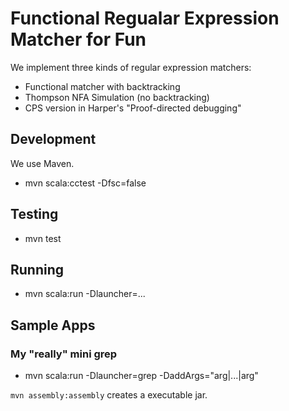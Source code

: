 # Functional Regualar Expression Matcher for Fun #

We implement three kinds of regular expression matchers:

* Functional matcher with backtracking
* Thompson NFA Simulation (no backtracking)
* CPS version in Harper's "Proof-directed debugging"

## Development ##

We use Maven.

* mvn scala:cctest -Dfsc=false

## Testing ##

* mvn test

## Running ##

* mvn scala:run -Dlauncher=...

## Sample Apps ##

### My "really" mini grep ###

* mvn scala:run -Dlauncher=grep -DaddArgs="arg|...|arg"

`mvn assembly:assembly` creates a executable jar.
